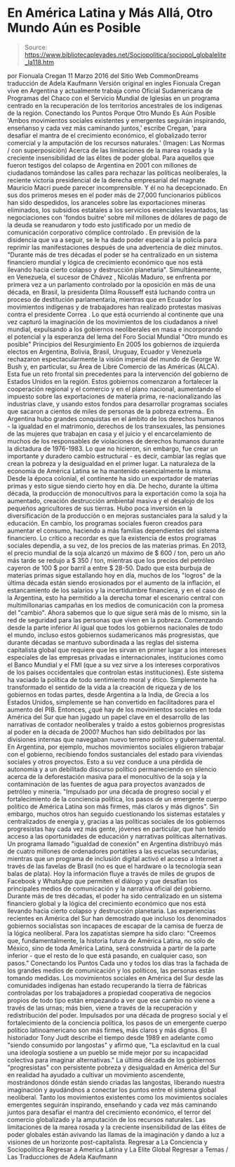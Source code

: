 # En América Latina y Más Allá, Otro Mundo Aún es Posible

> Source: https://www.bibliotecapleyades.net/Sociopolitica/sociopol_globalelite_la118.htm

por Fionuala Cregan
11 Marzo 2016
del Sitio Web CommonDreams
traducción de Adela Kaufmann Versión original en ingles
Fionuala Cregan vive en Argentina y actualmente trabaja como Oficial Sudamericana de Programas del Chaco con el Servicio Mundial de Iglesias en un programa centrado en la recuperación de los territorios ancestrales de los indígenas de la región.
Conectando los Puntos
Porque Otro Mundo Es Aún Posible
'Ambos movimientos sociales existentes y emergentes
seguirán inspirando, enseñanso y cada vez más caminando juntos,'
escribe Cregan, 'para desafiar el mantra de
el crecimiento económico, el globalizado terror comercial
y la amputación de los recursos naturales.'
(Imagen: Las Normas / con superposición)
Acerca de las limitaciones de la marea rosada
y la creciente insensibilidad
de las élites de poder global.
Para aquellos que fueron testigos del colapso de Argentina en 2001 con millones de ciudadanos tomándose las calles para rechazar las políticas neoliberales, la reciente victoria presidencial de la derecha empresarial del magnate Mauricio Macri puede parecer incomprensible.
Y él no ha decepcionado.
En sus dos primeros meses en el poder más de 27,000 funcionarios públicos han sido despedidos, los aranceles sobre las exportaciones mineras eliminados, los subsidios estatales a los servicios esenciales levantados, las negociaciones con 'fondos buitre' sobre mil millones de dólares de pago de la deuda se reanudaron y todo esto justificado por un medio de comunicación corporativo cómplice controlado .
En previsión de la disidencia que va a seguir, se le ha dado poder especial a la policía para reprimir las manifestaciones después de una advertencia de diez minutos.
"Durante más de tres décadas
el poder se ha centralizado en un sistema financiero mundial
y lógica de crecimiento económico
que nos está llevando hacia cierto
colapso y destrucción planetaria".
Simultáneamente, en Venezuela, el sucesor de Chávez , Nicolás Maduro, se enfrenta por primera vez a un parlamento controlado por la oposición en más de una década, en Brasil, la presidenta Dilma Rousseff está luchando contra un proceso de destitución parlamentaria, mientras que en Ecuador los movimientos indígenas y de trabajadores han realizado protestas masivas contra el presidente Correa .
Lo que está ocurriendo al continente que una vez capturó la imaginación de los movimientos de los ciudadanos a nivel mundial, expulsando a los gobiernos neoliberales en masa e incorporando el potencial y la esperanza del lema del Foro Social Mundial "Otro mundo es posible"
Principios del Resurgimiento En 2005 los gobiernos de izquierda electos en Argentina, Bolivia, Brasil, Uruguay, Ecuador y Venezuela rechazaron espectacularmente la visión imperial del mundo de George W. Bush y, en particular, su Área de Libre Comercio de las Américas (ALCA).
Esta fue un reto frontal sin precedentes para la intervención del gobierno de Estados Unidos en la región.
Estos gobiernos comenzaron a fortalecer la cooperación regional y el comercio y en el plano nacional, aumentando el impuesto sobre las exportaciones de materia prima, re-nacionalizando las industrias clave, y usando estos fondos para desarrollar programas sociales que sacaron a cientos de miles de personas de la pobreza extrema..
En Argentina hubo grandes conquistas en el ámbito de los derechos humanos - la igualdad en el matrimonio, derechos de los transexuales, las pensiones de las mujeres que trabajan en casa y el juicio y el encarcelamiento de muchos de los responsables de violaciones de derechos humanos durante la dictadura de 1976-1983.
Lo que no hicieron, sin embargo, fue crear un importante y duradero cambio estructural - es decir, cambiar las reglas que crean la pobreza y la desigualdad en el primer lugar. La naturaleza de la economía de América Latina se ha mantenido esencialmente la misma.
Desde la época colonial, el continente ha sido un exportador de materias primas y esto sigue siendo cierto hoy en día.
De hecho, durante la última década, la producción de monocultivos para la exportación como la soja ha aumentado, creación destrucción ambiental masiva y el desalojo de los pequeños agricultores de sus tierras. Hubo poca inversión en la diversificación de la producción o en mejoras sustanciales para la salud y la educación.
En cambio, los programas sociales fueron creados para aumentar el consumo, haciendo a más familias dependientes del sistema financiero.
Lo crítico a recordar es que la existencia de estos programas sociales dependía, a su vez, de los precios de las materias primas.
En 2013, el precio mundial de la soja alcanzó un máximo de $ 600 / ton, pero un año más tarde se redujo a $ 350 / ton, mientras que los precios del petróleo cayeron de 100 $ por barril a entre $ 28-50.
Dado que esta burbuja de materias primas sigue estallando hoy en día, muchos de los "logros" de la última década están siendo erosionados por el aumento de la inflación, el estancamiento de los salarios y la incertidumbre financiera, y en el caso de la Argentina, esto ha permitido a la derecha tomar el escenario central con multimillonarias campañas en los medios de comunicación con la promesa del "cambio".
Ahora sabemos que lo que sigue será más de lo mismo, sin la red de seguridad para las personas que viven en la pobreza.
Comenzando desde la parte inferior Al igual que todos los gobiernos nacionales de todo el mundo, incluso estos gobiernos sudamericanos más progresistas, que durante décadas se mantuvo subordinada a las reglas del sistema capitalista global que requiere que les sirvan en primer lugar a los intereses especiales de las empresas privadas e internacionales, instituciones como el Banco Mundial y el FMI (que a su vez sirve a los intereses corporativos de los países occidentales que controlan estas instituciones).
Este sistema ha vaciado la política de todo sentimiento moral y ético. Simplemente ha transformado el sentido de la vida a la creación de riqueza y de los gobiernos en todas partes, desde Argentina a la India, de Grecia a los Estados Unidos, simplemente se han convertido en facilitadores para el aumento del PIB.
Entonces, ¿qué hay de los movimientos sociales en toda América del Sur que han jugado un papel clave en el desarrollo de las narrativas de contador neoliberales y traído a estos gobiernos progresistas al poder en la década de 2000?
Muchos han sido debilitados por las divisiones internas que navegaban nuevo terreno político y gubernamental.
En Argentina, por ejemplo, muchos movimientos sociales eligieron trabajar con el gobierno, recibiendo fondos sustanciales del estado para viviendas sociales y otros proyectos.
Esto a su vez conduce a una pérdida de autonomía y a un debilitado discurso político permaneciendo en silencio acerca de la deforestación masiva para el monocultivo de la soja y la contaminación de las fuentes de agua para proyectos avanzados de petróleo y minería.
"Impulsado por una década de progreso social
y el fortalecimiento de la conciencia política,
los pasos de un emergente cuerpo político de América Latina
son más firmes, más claros y más dignos".
Sin embargo, muchos otros han seguido cuestionando los sistemas estatales y centralizados de energía y, gracias a las políticas sociales de los gobiernos progresistas hay cada vez más gente, jóvenes en particular, que han tenido acceso a las oportunidades de educación y narrativas políticas alternativas.
Un programa llamado "igualdad de conexión" en Argentina distribuyó más de cuatro millones de ordenadores portátiles a las escuelas secundarias, mientras que un programa de inclusión digital activó el acceso a Internet a través de las favelas de Brasil (no es que el hardware o la tecnología sean balas de plata).
Hoy la información fluye a través de miles de grupos de Facebook y WhatsApp que permiten el diálogo y que desafían los principales medios de comunicación y la narrativa oficial del gobierno.
Durante más de tres décadas, el poder ha sido centralizado en un sistema financiero global y la lógica del crecimiento económico que nos está llevando hacia cierto colapso y destrucción planetaria.
Las experiencias recientes en América del Sur han demostrado que incluso los denominados gobiernos socialistas son incapaces de escapar de la camisa de fuerza de la lógica neoliberal.
Para los zapatistas siempre ha sido claro:
"Creemos que, fundamentalmente, la historia futura de América Latina, no sólo de México, sino de toda América Latina, será construida a partir de la parte inferior - que el resto de lo que está pasando, en cualquier caso, son pasos."
Conectando los Puntos Cada uno y todos los días tras la fachada de los grandes medios de comunicación y los políticos, las personas están tomando medidas.
Los movimientos sociales en América del Sur desde las comunidades indígenas han estado recuperando la tierra de fábricas controladas por los trabajadores a propiedad cooperativa de negocios propios de todo tipo están empezando a ver que ese cambio no viene a través de las urnas; más bien, viene a través de la recuperación y redistribución del poder.
Impulsados por una década de progreso social y el fortalecimiento de la conciencia política, los pasos de un emergente cuerpo político latinoamericano son más firmes, más claros y más dignos.
El historiador Tony Judt describe el tiempo desde 1989 en adelante como "siendo consumido por langostas" y afirmó que,
"La esclavitud en la cual una ideología sostiene a un pueblo se mide mejor por su incapacidad colectiva para imaginar alternativas."
La última década de los gobiernos "progresistas" con persistente pobreza y desigualdad en América del Sur en realidad ha ayudado a cultivar un movimiento ascendente, mostrándonos dónde están siendo criadas las langostas, liberando nuestra imaginación y ayudándnos a conectar los puntos entre el sistema global neoliberal.
Tanto los movimientos existentes como los movimientos sociales emergentes seguirán inspirando, enseñando y cada vez más caminando juntos para desafiar el mantra del crecimiento económico, el terror del comercio globalizado y la amputación de los recursos naturales.
Las limitaciones de la marea rosada y la creciente insensibilidad de las élites de poder globales están avivando las llamas de la imaginación y dando a luz a visiones de un horizonte post-capitalista.
Regresar a La Conciencia y Sociopolítica
Regresar a America Latina y La Elite Global
Regresar a Temas / Las Traducciones de Adela Kaufmann
